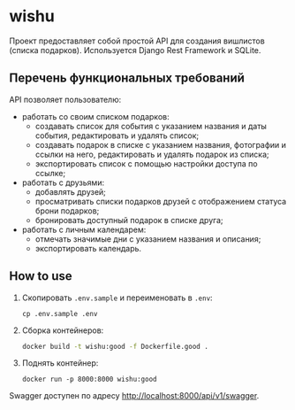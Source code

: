 # wishu

Проект предоставляет собой простой API для создания вишлистов (списка подарков). 
Используется Django Rest Framework и SQLite.


## Перечень функциональных требований

API позволяет пользователю:
- работать со своим списком подарков:
	- создавать список для события с указанием названия и даты события, редактировать и удалять список;
	- создавать подарок в списке с указанием названия, фотографии и ссылки на него, редактировать и удалять подарок из списка;
	- экспортировать список с помощью настройки доступа по ссылке;
- работать с друзьями:
	- добавлять друзей;
	- просматривать списки подарков друзей с отображением статуса брони подарков;
	- бронировать доступный подарок в списке друга;
- работать с личным календарем:
	- отмечать значимые дни c указанием названия и описания;
	- экспортировать календарь.


## How to use

1. Скопировать `.env.sample` и переименовать в `.env`:
    ```shell
    cp .env.sample .env
    ```

2. Сборка контейнеров:
   ```bash
   docker build -t wishu:good -f Dockerfile.good .
   ```
   
3. Поднять контейнер:
    ```shell
   docker run -p 8000:8000 wishu:good
    ```

Swagger доступен по адресу [http://localhost:8000/api/v1/swagger](http://localhost:8000/api/v1/swagger).